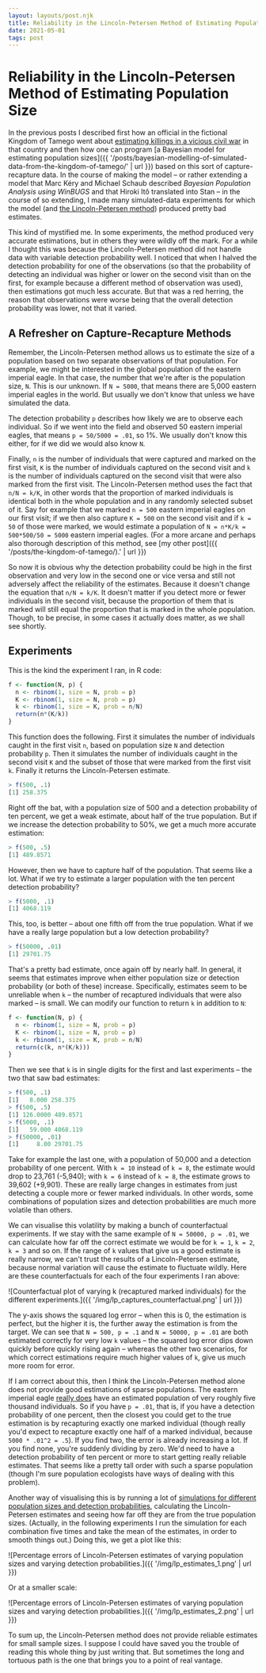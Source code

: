 ```yaml
---
layout: layouts/post.njk
title: Reliability in the Lincoln-Petersen Method of Estimating Population Size
date: 2021-05-01
tags: post
---
```


# Reliability in the Lincoln-Petersen Method of Estimating Population Size

In the previous posts I described first how an official in the fictional Kingdom of Tamego went about [estimating killings in a vicious civil war](https://www.erichgrunewald.com/posts/the-kingdom-of-tamego/) in that country and then how one can program [a Bayesian model for estimating population sizes]({{ '/posts/bayesian-modelling-of-simulated-data-from-the-kingdom-of-tamego/' | url }}) based on this sort of capture-recapture data. In the course of making the model – or rather extending a model that Marc Kéry and Michael Schaub described _Bayesian Population Analysis using WinBUGS_ and that Hiroki Itô translated into Stan – in the course of so extending, I made many simulated-data experiments for which the model (and [the Lincoln-Petersen method](https://en.wikipedia.org/wiki/Mark_and_recapture#Lincoln%E2%80%93Petersen_estimator)) produced pretty bad estimates.

This kind of mystified me. In some experiments, the method produced very accurate estimations, but in others they were wildly off the mark. For a while I thought this was because the Lincoln-Petersen method did not handle data with variable detection probability well. I noticed that when I halved the detection probability for one of the observations (so that the probability of detecting an individual was higher or lower on the second visit than on the first, for example because a different method of observation was used), then estimations got much less accurate. But that was a red herring, the reason that observations were worse being that the overall detection probability was lower, not that it varied.

## A Refresher on Capture-Recapture Methods

Remember, the Lincoln-Petersen method allows us to estimate the size of a population based on two separate observations of that population. For example, we might be interested in the global population of the eastern imperial eagle. In that case, the number that we're after is the population size, `N`. This is our unknown. If `N = 5000`, that means there are 5,000 eastern imperial eagles in the world. But usually we don't know that unless we have simulated the data.

The detection probability `p` describes how likely we are to observe each individual. So if we went into the field and observed 50 eastern imperial eagles, that means `p = 50/5000 = .01`, so 1%. We usually don't know this either, for if we did we would also know `N`.

Finally, `n` is the number of individuals that were captured and marked on the first visit, `K` is the number of individuals captured on the second visit and `k` is the number of individuals captured on the second visit that were also marked from the first visit. The Lincoln-Petersen method uses the fact that `n/N = k/K`, in other words that the proportion of marked individuals is identical both in the whole population and in any randomly selected subset of it. Say for example that we marked `n = 500` eastern imperial eagles on our first visit; if we then also capture `K = 500` on the second visit and if `k = 50` of those were marked, we would estimate a population of `N = n*K/k = 500*500/50 = 5000` eastern imperial eagles. (For a more arcane and perhaps also thorough description of this method, see [my other post]({{ '/posts/the-kingdom-of-tamego/).' | url }})

So now it is obvious why the detection probability could be high in the first observation and very low in the second one or vice versa and still not adversely affect the reliability of the estimates. Because it doesn't change the equation that `n/N = k/K`. It doesn't matter if you detect more or fewer individuals in the second visit, because the proportion of them that is marked will still equal the proportion that is marked in the whole population. Though, to be precise, in some cases it actually does matter, as we shall see shortly.

## Experiments

This is the kind the experiment I ran, in R code:

```r
f <- function(N, p) {
  n <- rbinom(1, size = N, prob = p)
  K <- rbinom(1, size = N, prob = p)
  k <- rbinom(1, size = K, prob = n/N)
  return(n*(K/k))
}
```

This function does the following. First it simulates the number of individuals caught in the first visit `n`, based on population size `N` and detection probability `p`. Then it simulates the number of individuals caught in the second visit `K` and the subset of those that were marked from the first visit `k`. Finally it returns the Lincoln-Petersen estimate.

```r
> f(500, .1)
[1] 258.375
```

Right off the bat, with a population size of 500 and a detection probability of ten percent, we get a weak estimate, about half of the true population. But if we increase the detection probability to 50%, we get a much more accurate estimation:

```r
> f(500, .5)
[1] 489.8571
```

However, then we have to capture half of the population. That seems like a lot. What if we try to estimate a larger population with the ten percent detection probability?

```r
> f(5000, .1)
[1] 4068.119
```

This, too, is better – about one fifth off from the true population. What if we have a really large population but a low detection probability?

```r
> f(50000, .01)
[1] 29701.75
```

That's a pretty bad estimate, once again off by nearly half. In general, it seems that estimates improve when either population size or detection probability (or both of these) increase. Specifically, estimates seem to be unreliable when `k` – the number of recaptured individuals that were also marked – is small. We can modify our function to return `k` in addition to `N`:

```r
f <- function(N, p) {
  n <- rbinom(1, size = N, prob = p)
  K <- rbinom(1, size = N, prob = p)
  k <- rbinom(1, size = K, prob = n/N)
  return(c(k, n*(K/k)))
}
```

Then we see that `k` is in single digits for the first and last experiments – the two that saw bad estimates:

```r
> f(500, .1)
[1]   8.000 258.375
> f(500, .5)
[1] 126.0000 489.8571
> f(5000, .1)
[1]   59.000 4068.119
> f(50000, .01)
[1]     8.00 29701.75
```

Take for example the last one, with a population of 50,000 and a detection probability of one percent. With `k = 10` instead of `k = 8`, the estimate would drop to 23,761 (-5,940); with `k = 6` instead of `k = 8`, the estimate grows to 39,602 (+9,901). These are really large changes in estimates from just detecting a couple more or fewer marked individuals. In other words, some combinations of population sizes and detection probabilities are much more volatile than others.

We can visualise this volatility by making a bunch of counterfactual experiments. If we stay with the same example of `N = 50000, p = .01`, we can calculate how far off the correct estimate we would be for `k = 1`, `k = 2`, `k = 3` and so on. If the range of `k` values that give us a good estimate is really narrow, we can't trust the results of a Lincoln-Petersen estimate, because normal variation will cause the estimate to fluctuate wildly. Here are these counterfactuals for each of the four experiments I ran above:

![Counterfactual plot of varying k (recaptured marked individuals) for the different experiments.]({{ '/img/lp_captures_counterfactual.png' | url }})

The y-axis shows the squared log error – when this is 0, the estimation is perfect, but the higher it is, the further away the estimation is from the target. We can see that `N = 500, p = .1` and `N = 50000, p = .01` are both estimated correctly for very low `k` values – the squared log error dips down quickly before quickly rising again – whereas the other two scenarios, for which correct estimations require much higher values of `k`, give us much more room for error.

If I am correct about this, then I think the Lincoln-Petersen method alone does not provide good estimations of sparse populations. The eastern imperial eagle [really does](https://www.iucnredlist.org/species/22696048/155464885) have an estimated population of very roughly five thousand individuals. So if you have `p = .01`, that is, if you have a detection probability of one percent, then the closest you could get to the true estimation is by recapturing exactly one marked individual (though really you'd expect to recapture exactly one half of a marked individual, because `5000 * .01^2 = .5`). If you find two, the error is already increasing a lot. If you find none, you're suddenly dividing by zero. We'd need to have a detection probability of ten percent or more to start getting really reliable estimates. That seems like a pretty tall order with such a sparse population (though I'm sure population ecologists have ways of dealing with this problem).

Another way of visualising this is by running a lot of [simulations for different population sizes and detection probabilities](https://github.com/erwald/capture-recapture-simulations/blob/master/simple_sims.R#L50-L92), calculating the Lincoln-Petersen estimates and seeing how far off they are from the true population sizes. (Actually, in the following experiments I run the simulation for each combination five times and take the mean of the estimates, in order to smooth things out.) Doing this, we get a plot like this:

![Percentage errors of Lincoln-Petersen estimates of varying population sizes and varying detection probabilities.]({{ '/img/lp_estimates_1.png' | url }})

Or at a smaller scale:

![Percentage errors of Lincoln-Petersen estimates of varying population sizes and varying detection probabilities.]({{ '/img/lp_estimates_2.png' | url }})

To sum up, the Lincoln-Petersen method does not provide reliable estimates for small sample sizes. I suppose I could have saved you the trouble of reading this whole thing by just writing that. But sometimes the long and tortuous path is the one that brings you to a point of real vantage.
